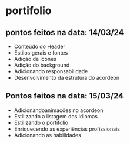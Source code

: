 # portifolio

## pontos feitos na data: 14/03/24
- Conteúdo do Header
- Estilos gerais e fontes
- Adição de ícones
- Adição do background
- Adicionando responsabilidade
- Desenvolvimento da estrutura do acordeon

## Pontos feitos na data: 15/03/24
- Adicionandoanimações no acordeon
- Estilizando a listagem dos idiomas
- Estilizando o portifolio
- Enriquecendo as experiências profissionais
- Adicionando as habilidades
